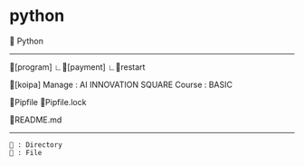 # python
🐍 Python 

----------------------------------

📁[program]
    ∟📁[payment]
    ∟📄restart

📁[koipa]
    Manage : AI INNOVATION SQUARE
    Course : BASIC

📄Pipfile
📄Pipfile.lock

📄README.md 

----------------------------------

	📁 : Directory
	📄 : File

